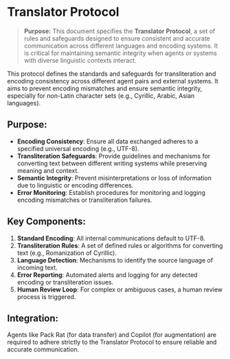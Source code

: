 # Translator Protocol

> **Purpose:** This document specifies the **Translator Protocol**, a set of rules and safeguards designed to ensure consistent and accurate communication across different languages and encoding systems. It is critical for maintaining semantic integrity when agents or systems with diverse linguistic contexts interact.

This protocol defines the standards and safeguards for transliteration and encoding consistency across different agent pairs and external systems. It aims to prevent encoding mismatches and ensure semantic integrity, especially for non-Latin character sets (e.g., Cyrillic, Arabic, Asian languages).

## Purpose:
*   **Encoding Consistency**: Ensure all data exchanged adheres to a specified universal encoding (e.g., UTF-8).
*   **Transliteration Safeguards**: Provide guidelines and mechanisms for converting text between different writing systems while preserving meaning and context.
*   **Semantic Integrity**: Prevent misinterpretations or loss of information due to linguistic or encoding differences.
*   **Error Monitoring**: Establish procedures for monitoring and logging encoding mismatches or transliteration failures.

## Key Components:
1.  **Standard Encoding**: All internal communications default to UTF-8.
2.  **Transliteration Rules**: A set of defined rules or algorithms for converting text (e.g., Romanization of Cyrillic).
3.  **Language Detection**: Mechanisms to identify the source language of incoming text.
4.  **Error Reporting**: Automated alerts and logging for any detected encoding or transliteration issues.
5.  **Human Review Loop**: For complex or ambiguous cases, a human review process is triggered.

## Integration:
Agents like Pack Rat (for data transfer) and Copilot (for augmentation) are required to adhere strictly to the Translator Protocol to ensure reliable and accurate communication.